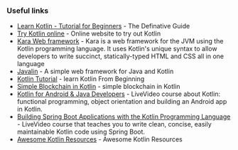 ### Useful links

- [Learn Kotlin - Tutorial for Beginners](https://www.programiz.com/kotlin-programming) - The Definative Guide 
- [Try Kotlin online](http://try.kotlinlang.org/) - Online website to try out Kotlin
- [Kara Web framework](http://karaframework.com/) - Kara is a web framework for the JVM using the Kotlin programming language. It uses Kotlin's unique syntax to allow developers to write succinct, statically-typed HTML and CSS all in one language
- [Javalin](https://javalin.io/) - A simple web framework for Java and Kotlin
- [Kotlin Tutorial](https://www.javatpoint.com/kotlin-tutorial) - learn Kotlin From Beginning
- [Simple Blockchain in Kotlin](https://amarszalek.net/blog/2018/03/20/simple-blockchain-in-kotlin/) - simple blockchain in Kotlin
- [Kotlin for Android & Java Developers](https://www.manning.com/livevideo/kotlin-for-android-and-java-developers) - LiveVideo course about Kotlin: functional programming, object orientation and building an Android app in Kotlin.
- [Building Spring Boot Applications with the Kotlin Programming Language](https://www.manning.com/livevideo/building-spring-boot-applications-with-the-kotlin-programming-language) - LiveVideo course that teaches you to write clean, concise, easily maintainable Kotlin code using Spring Boot. 
- [Awesome Kotlin Resources](https://kotlin.link/) - Awesome Kotlin Resources
